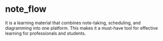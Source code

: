 # note_flow

It is a learning material that combines note-taking, scheduling, and diagramming into one platform. This makes it a must-have tool for effective learning for professionals and students. 